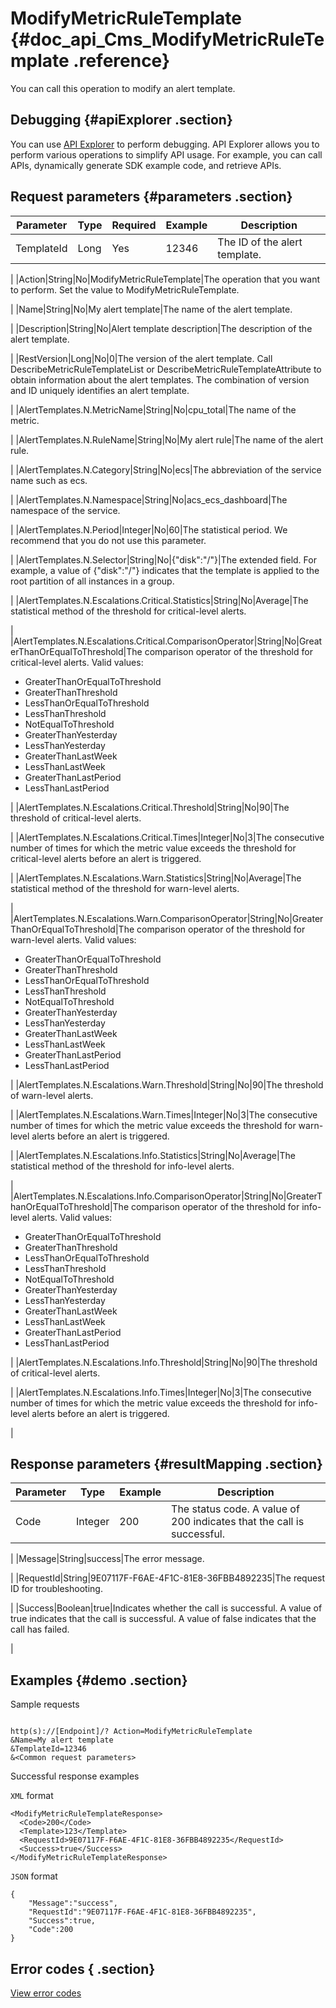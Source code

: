 # ModifyMetricRuleTemplate {#doc_api_Cms_ModifyMetricRuleTemplate .reference}

You can call this operation to modify an alert template.

## Debugging {#apiExplorer .section}

You can use [API Explorer](https://api.aliyun.com/#product=Cms&api=ModifyMetricRuleTemplate) to perform debugging. API Explorer allows you to perform various operations to simplify API usage. For example, you can call APIs, dynamically generate SDK example code, and retrieve APIs.

## Request parameters {#parameters .section}

|Parameter|Type|Required|Example|Description|
|---------|----|--------|-------|-----------|
|TemplateId|Long|Yes|12346|The ID of the alert template.

 |
|Action|String|No|ModifyMetricRuleTemplate|The operation that you want to perform. Set the value to ModifyMetricRuleTemplate.

 |
|Name|String|No|My alert template|The name of the alert template.

 |
|Description|String|No|Alert template description|The description of the alert template.

 |
|RestVersion|Long|No|0|The version of the alert template. Call DescribeMetricRuleTemplateList or DescribeMetricRuleTemplateAttribute to obtain information about the alert templates. The combination of version and ID uniquely identifies an alert template.

 |
|AlertTemplates.N.MetricName|String|No|cpu\_total|The name of the metric.

 |
|AlertTemplates.N.RuleName|String|No|My alert rule|The name of the alert rule.

 |
|AlertTemplates.N.Category|String|No|ecs|The abbreviation of the service name such as ecs.

 |
|AlertTemplates.N.Namespace|String|No|acs\_ecs\_dashboard|The namespace of the service.

 |
|AlertTemplates.N.Period|Integer|No|60|The statistical period. We recommend that you do not use this parameter.

 |
|AlertTemplates.N.Selector|String|No|\{"disk":"/"\}|The extended field. For example, a value of \{"disk":"/"\} indicates that the template is applied to the root partition of all instances in a group.

 |
|AlertTemplates.N.Escalations.Critical.Statistics|String|No|Average|The statistical method of the threshold for critical-level alerts.

 |
|AlertTemplates.N.Escalations.Critical.ComparisonOperator|String|No|GreaterThanOrEqualToThreshold|The comparison operator of the threshold for critical-level alerts. Valid values:

 -   GreaterThanOrEqualToThreshold
-   GreaterThanThreshold
-   LessThanOrEqualToThreshold
-   LessThanThreshold
-   NotEqualToThreshold
-   GreaterThanYesterday
-   LessThanYesterday
-   GreaterThanLastWeek
-   LessThanLastWeek
-   GreaterThanLastPeriod
-   LessThanLastPeriod

 |
|AlertTemplates.N.Escalations.Critical.Threshold|String|No|90|The threshold of critical-level alerts.

 |
|AlertTemplates.N.Escalations.Critical.Times|Integer|No|3|The consecutive number of times for which the metric value exceeds the threshold for critical-level alerts before an alert is triggered.

 |
|AlertTemplates.N.Escalations.Warn.Statistics|String|No|Average|The statistical method of the threshold for warn-level alerts.

 |
|AlertTemplates.N.Escalations.Warn.ComparisonOperator|String|No|GreaterThanOrEqualToThreshold|The comparison operator of the threshold for warn-level alerts. Valid values:

 -   GreaterThanOrEqualToThreshold
-   GreaterThanThreshold
-   LessThanOrEqualToThreshold
-   LessThanThreshold
-   NotEqualToThreshold
-   GreaterThanYesterday
-   LessThanYesterday
-   GreaterThanLastWeek
-   LessThanLastWeek
-   GreaterThanLastPeriod
-   LessThanLastPeriod

 |
|AlertTemplates.N.Escalations.Warn.Threshold|String|No|90|The threshold of warn-level alerts.

 |
|AlertTemplates.N.Escalations.Warn.Times|Integer|No|3|The consecutive number of times for which the metric value exceeds the threshold for warn-level alerts before an alert is triggered.

 |
|AlertTemplates.N.Escalations.Info.Statistics|String|No|Average|The statistical method of the threshold for info-level alerts.

 |
|AlertTemplates.N.Escalations.Info.ComparisonOperator|String|No|GreaterThanOrEqualToThreshold|The comparison operator of the threshold for info-level alerts. Valid values:

 -   GreaterThanOrEqualToThreshold
-   GreaterThanThreshold
-   LessThanOrEqualToThreshold
-   LessThanThreshold
-   NotEqualToThreshold
-   GreaterThanYesterday
-   LessThanYesterday
-   GreaterThanLastWeek
-   LessThanLastWeek
-   GreaterThanLastPeriod
-   LessThanLastPeriod

 |
|AlertTemplates.N.Escalations.Info.Threshold|String|No|90|The threshold of critical-level alerts.

 |
|AlertTemplates.N.Escalations.Info.Times|Integer|No|3|The consecutive number of times for which the metric value exceeds the threshold for info-level alerts before an alert is triggered.

 |

## Response parameters {#resultMapping .section}

|Parameter|Type|Example|Description|
|---------|----|-------|-----------|
|Code|Integer|200|The status code. A value of 200 indicates that the call is successful.

 |
|Message|String|success|The error message.

 |
|RequestId|String|9E07117F-F6AE-4F1C-81E8-36FBB4892235|The request ID for troubleshooting.

 |
|Success|Boolean|true|Indicates whether the call is successful. A value of true indicates that the call is successful. A value of false indicates that the call has failed.

 |

## Examples {#demo .section}

Sample requests

``` {#request_demo}

http(s)://[Endpoint]/? Action=ModifyMetricRuleTemplate
&Name=My alert template
&TemplateId=12346
&<Common request parameters>

```

Successful response examples

`XML` format

``` {#xml_return_success_demo}
<ModifyMetricRuleTemplateResponse>
  <Code>200</Code>
  <Template>123</Template>
  <RequestId>9E07117F-F6AE-4F1C-81E8-36FBB4892235</RequestId>
  <Success>true</Success> 
</ModifyMetricRuleTemplateResponse>

```

`JSON` format

``` {#json_return_success_demo}
{
	"Message":"success",
	"RequestId":"9E07117F-F6AE-4F1C-81E8-36FBB4892235",
	"Success":true,
	"Code":200
}
```

## Error codes { .section}

[View error codes](https://error-center.aliyun.com/status/product/Cms)

